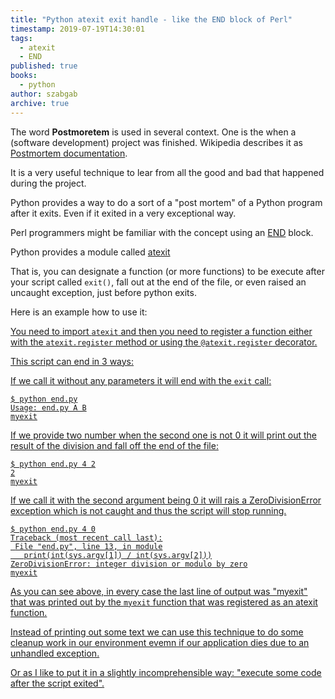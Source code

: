```yaml
---
title: "Python atexit exit handle - like the END block of Perl"
timestamp: 2019-07-19T14:30:01
tags:
  - atexit
  - END
published: true
books:
  - python
author: szabgab
archive: true
---
```



The word <b>Postmoretem</b> is used in several context. One is the when a (software development) project was finished.
Wikipedia describes it as [Postmortem documentation](https://en.wikipedia.org/wiki/Postmortem_documentation).

It is a very useful technique to lear from all the good and bad that happened during the project.

Python provides a way to do a sort of a "post mortem" of a Python program after it exits. Even if it exited in a very
exceptional way.

Perl programmers might be familiar with the concept using an [END](https://perlmaven.com/end) block.


Python provides a module called [atexit](https://docs.python.org/3/library/atexit.html)

That is, you can designate a function (or more functions) to be execute after your script called `exit()`, fall
out at the end of the file, or even raised an uncaught exception, just before python exits.

Here is an example how to use it:

<a href="examples/python/end.py">

You need to import `atexit` and then you need to register a function either with the `atexit.register`
method or using the `@atexit.register` decorator.

This script can end in 3 ways:

If we call it without any parameters it will end with the `exit` call:

```
$ python end.py
Usage: end.py A B
myexit
```

If we provide two number when the second one is not 0 it will print out the result of the division and fall off the end
of the file:

```
$ python end.py 4 2
2
myexit
```

If we call it with the second argument being 0 it will rais a ZeroDivisionError exception which is not caught and thus
the script will stop running.


```
$ python end.py 4 0
Traceback (most recent call last):
 File "end.py", line 13, in module
   print(int(sys.argv[1]) / int(sys.argv[2]))
ZeroDivisionError: integer division or modulo by zero
myexit
```

As you can see above, in every case the last line of output was "myexit" that was printed out by the `myexit`
function that was registered as an atexit function.


Instead of printing out some text we can use this technique to do some cleanup work in our environment evemn if our
application dies due to an unhandled exception.

Or as I like to put it in a slightly incomprehensible way: "execute some code after the script exited".


